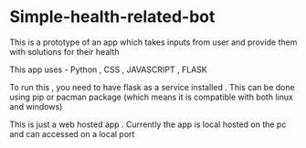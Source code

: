 # Simple-health-related-bot

This is a prototype of an app which takes inputs from user and provide them with solutions for their health

This app uses - Python , CSS , JAVASCRIPT , FLASK 

To run this , you need to have flask as a service installed . This can be done using pip or pacman package (which means it is compatible with both linux and windows)

This is just a web hosted app . Currently the app is local hosted on the pc and can accessed on a local port
